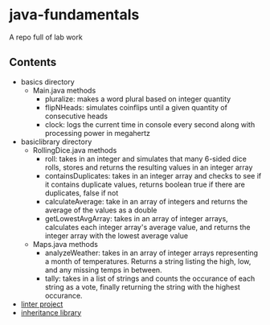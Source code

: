 # java-fundamentals

A repo full of lab work

## Contents

  - basics directory
    - Main.java methods
      - pluralize: makes a word plural based on integer quantity
      - flipNHeads: simulates coinflips until a given quantity of consecutive heads
      - clock: logs the current time in console every second along with processing power in megahertz
  - basiclibrary directory
    - RollingDice.java methods
      - roll: takes in an integer and simulates that many 6-sided dice rolls, stores and returns the resulting values in an integer array
      - containsDuplicates: takes in an integer array and checks to see if it contains duplicate values, returns boolean true if there are duplicates, false if not
      - calculateAverage: take in an array of integers and returns the average of the values as a double
      - getLowestAvgArray: takes in an array of integer arrays, calculates each integer array's average value, and returns the integer array with the lowest average value
    - Maps.java methods
      - analyzeWeather: takes in an array of integer arrays representing a month of temperatures. Returns a string listing the high, low, and any missing temps in between.
      - tally: takes in a list of strings and counts the occurance of each string as a vote, finally returning the string with the highest occurance.
  - [linter project](linter/README.md)
  - [inheritance library](inheritance/README.md)
  

